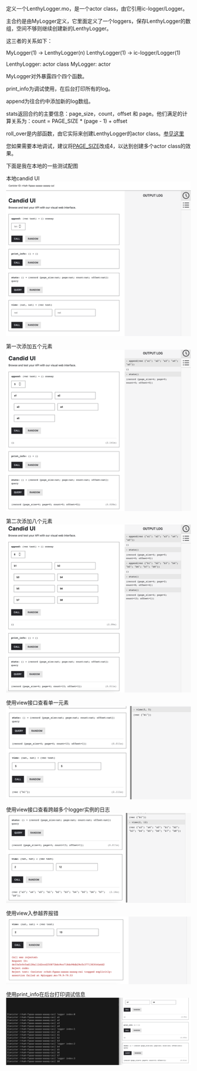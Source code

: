 定义一个LenthyLogger.mo，是一个actor class，由它引用ic-logger/Logger。

主合约是由MyLogger定义，它里面定义了一个loggers，保存LenthyLogger的数组，空间不够则继续创建新的LenthyLogger。

这三者的关系如下：

MyLogger(1) -> LenthyLogger(n)
LenthyLogger(1) -> ic-logger/Logger(1)

LenthyLogger: actor class
MyLogger: actor

MyLogger对外暴露四个四个函数。

print_info为调试使用，在后台打印所有的log。

append为往合约中添加新的log数组。

stats返回合约的主要信息：page_size，count，offset 和 page。他们满足的计算关系为：count = PAGE_SIZE * (page - 1) + offset

roll_over是内部函数，由它实际来创建LenthyLogger的actor class。[参见这里](https://github.com/alexxuyang/icp_course_H_1/blob/b17e7c5e33a87655c7bbe9389b502c4c645fba79/MyLogger.mo#L48)

您如果需要本地调试，建议将[PAGE_SIZE](https://github.com/alexxuyang/icp_course_H_1/blob/b17e7c5e33a87655c7bbe9389b502c4c645fba79/MyLogger.mo#L21)改成4，以达到创建多个actor class的效果。

下面是我在本地的一些测试配图


本地candid UI
![本地candid UI](https://github.com/alexxuyang/icp_course_H_1/blob/main/images/1.png)

第一次添加五个元素
![第一次添加五个元素](https://github.com/alexxuyang/icp_course_H_1/blob/main/images/2.png)

第二次添加八个元素
![第二次添加八个元素](https://github.com/alexxuyang/icp_course_H_1/blob/main/images/3.png)

使用view接口查看单一元素
![使用view接口查看单一元素](https://github.com/alexxuyang/icp_course_H_1/blob/main/images/4.png)

使用view接口查看跨越多个logger实例的日志
![使用view接口查看跨越多个logger实例的日志](https://github.com/alexxuyang/icp_course_H_1/blob/main/images/5.png)

使用view入参越界报错
![使用view入参越界报错](https://github.com/alexxuyang/icp_course_H_1/blob/main/images/6.png)

使用print_info在后台打印调试信息
![使用print_info在后台打印调试信息](https://github.com/alexxuyang/icp_course_H_1/blob/main/images/7.png)
